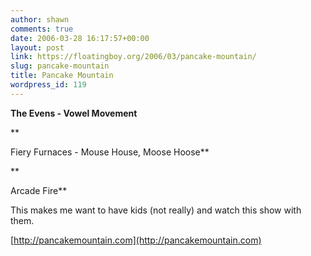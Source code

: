 ```yaml
---
author: shawn
comments: true
date: 2006-03-28 16:17:57+00:00
layout: post
link: https://floatingboy.org/2006/03/pancake-mountain/
slug: pancake-mountain
title: Pancake Mountain
wordpress_id: 119
---
```


**The Evens - Vowel Movement**

\*\*

Fiery Furnaces - Mouse House, Moose Hoose\*\*

\*\*

Arcade Fire\*\*

This makes me want to have kids (not really) and watch this show with them.

[http://pancakemountain.com](http://pancakemountain.com)
